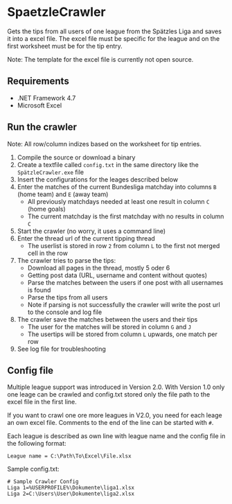 # SpaetzleCrawler

Gets the tips from all users of one league from the Spätzles Liga and saves it into a excel file. The excel file must be specific for the league and on the first worksheet must be for the tip entry.

Note: The template for the excel file is currently not open source.

## Requirements
- .NET Framework 4.7
- Microsoft Excel

## Run the crawler
Note: All row/column indizes based on the worksheet for tip entries.
1. Compile the source or download a binary
2. Create a textfile called `config.txt` in the same directory like the `SpätzleCrawler.exe` file
3. Insert the configurations for the leages described below
4. Enter the matches of the current Bundesliga matchday into columns `B` (home team) and `E` (away team)
    * All previously matchdays needed at least one result in column `C` (home goals)
    * The current matchday is the first matchday with no results in column `C`
5. Start the crawler (no worry, it uses a command line)
6. Enter the thread url of the current tipping thread
    * The userlist is stored in row `2` from column `L` to the first not merged cell in the row
7. The crawler tries to parse the tips:
    * Download all pages in the thread, mostly 5 oder 6
    * Getting post data (URL, username and content without quotes)
    * Parse the matches between the users if one post with all usernames is found
    * Parse the tips from all users
    * Note if parsing is not successfully the crawler will write the post url to the console and log file
8. The crawler save the matches between the users and their tips
    * The user for the matches will be stored in column `G` and `J`
    * The usertips will be stored from column `L` upwards, one match per row
9. See log file for troubleshooting

## Config file
Multiple league support was introduced in Version 2.0. With Version 1.0 only one leage can be crawled and config.txt stored only the file path to the excel file in the first line.

If you want to crawl one ore more leagues in V2.0, you need for each leage an own excel file. Comments to the end of the line can be started with `#`.

Each league is described as own line with league name and the config file in the following format:
```
League name = C:\Path\To\Excel\File.xlsx
```

Sample config.txt:
```
# Sample Crawler Config
Liga 1=%USERPROFILE%\Dokumente\liga1.xlsx
Liga 2=C:\Users\User\Dokumente\liga2.xlsx
```
